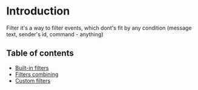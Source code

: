 # Introduction

Filter it's a way to filter events, which dont's fit by any condition (message text, sender's id, command - anything)

## Table of contents

- [Built-in filters](builtin.md)
- [Filters combining](combining.md)
- [Custom filters](custom.md)